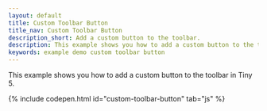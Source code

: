 ```yaml
---
layout: default
title: Custom Toolbar Button
title_nav: Custom Toolbar Button
description_short: Add a custom button to the toolbar.
description: This example shows you how to add a custom button to the toolbar.
keywords: example demo custom toolbar button
---
```


This example shows you how to add a custom button to the toolbar in Tiny 5.

{% include codepen.html id="custom-toolbar-button" tab="js" %}
